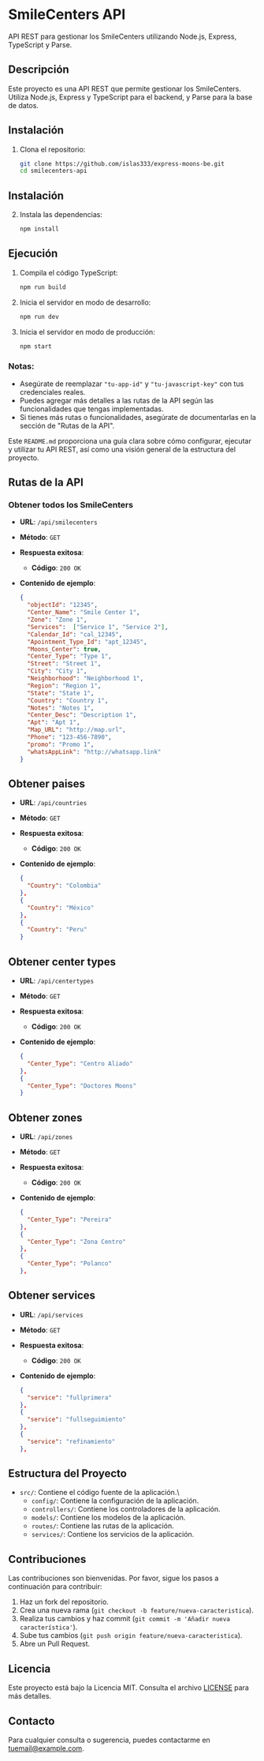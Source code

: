 # SmileCenters API

API REST para gestionar los SmileCenters utilizando Node.js, Express, TypeScript y Parse.

## Descripción

Este proyecto es una API REST que permite gestionar los SmileCenters. Utiliza Node.js, Express y TypeScript para el backend, y Parse para la base de datos.

## Instalación

1. Clona el repositorio:
   ```sh
   git clone https://github.com/islas333/express-moons-be.git
   cd smilecenters-api

## Instalación

2. Instala las dependencias:
   ```sh
   npm install
   ```

## Ejecución

1. Compila el código TypeScript:
   ```sh
   npm run build
   ```

2. Inicia el servidor en modo de desarrollo:
   ```sh
   npm run dev
   ```

3. Inicia el servidor en modo de producción:
   ```sh
   npm start
   ```

### Notas:

- Asegúrate de reemplazar `"tu-app-id"` y `"tu-javascript-key"` con tus credenciales reales.
- Puedes agregar más detalles a las rutas de la API según las funcionalidades que tengas implementadas.
- Si tienes más rutas o funcionalidades, asegúrate de documentarlas en la sección de "Rutas de la API".

Este `README.md` proporciona una guía clara sobre cómo configurar, ejecutar y utilizar tu API REST, así como una visión general de la estructura del proyecto.

## Rutas de la API

### Obtener todos los SmileCenters

- **URL**: `/api/smilecenters`
- **Método**: `GET`
- **Respuesta exitosa**:
  - **Código**: `200 OK`

- **Contenido de ejemplo**:
  ```json
  {
    "objectId": "12345",
    "Center_Name": "Smile Center 1",
    "Zone": "Zone 1",
    "Services":  ["Service 1", "Service 2"],
    "Calendar_Id": "cal_12345",
    "Apointment_Type_Id": "apt_12345",
    "Moons_Center": true,
    "Center_Type": "Type 1",
    "Street": "Street 1",
    "City": "City 1",
    "Neighborhood": "Neighborhood 1",
    "Region": "Region 1",
    "State": "State 1",
    "Country": "Country 1",
    "Notes": "Notes 1",
    "Center_Desc": "Description 1",
    "Apt": "Apt 1",
    "Map_URL": "http://map.url",
    "Phone": "123-456-7890",
    "promo": "Promo 1",
    "whatsAppLink": "http://whatsapp.link"
  }
  ```

## Obtener paises 

- **URL**: `/api/countries`
- **Método**: `GET`
- **Respuesta exitosa**:
  - **Código**: `200 OK`

- **Contenido de ejemplo**:
  ```json
  {
    "Country": "Colombia"
  },
  {
    "Country": "México"
  },
  {
    "Country": "Peru"
  }
  ```

## Obtener center types

- **URL**: `/api/centertypes`
- **Método**: `GET`
- **Respuesta exitosa**:
  - **Código**: `200 OK`

- **Contenido de ejemplo**:
  ```json
  {
    "Center_Type": "Centro Aliado"
  },
  {
    "Center_Type": "Doctores Moons"
  }
  ```

## Obtener zones

- **URL**: `/api/zones`
- **Método**: `GET`
- **Respuesta exitosa**:
  - **Código**: `200 OK`

- **Contenido de ejemplo**:
  ```json
  {
    "Center_Type": "Pereira"
  },
  {
    "Center_Type": "Zona Centro"
  },
  {
    "Center_Type": "Polanco"
  },
  ```

## Obtener services

- **URL**: `/api/services`
- **Método**: `GET`
- **Respuesta exitosa**:
  - **Código**: `200 OK`

- **Contenido de ejemplo**:
  ```json
  {
    "service": "fullprimera"
  },
  {
    "service": "fullseguimiento"
  },
  {
    "service": "refinamiento"
  },
  ```

## Estructura del Proyecto

- `src/`: Contiene el código fuente de la aplicación.\
  - `config/`: Contiene la configuración de la aplicación.
  - `controllers/`: Contiene los controladores de la aplicación.
  - `models/`: Contiene los modelos de la aplicación.
  - `routes/`: Contiene las rutas de la aplicación.
  - `services/`: Contiene los servicios de la aplicación.

## Contribuciones
Las contribuciones son bienvenidas. Por favor, sigue los pasos a continuación para contribuir:

1. Haz un fork del repositorio.
2. Crea una nueva rama (`git checkout -b feature/nueva-caracteristica`).
3. Realiza tus cambios y haz commit (`git commit -m 'Añadir nueva característica'`).
4. Sube tus cambios (`git push origin feature/nueva-caracteristica`).
5. Abre un Pull Request.

## Licencia
Este proyecto está bajo la Licencia MIT. Consulta el archivo [LICENSE](LICENSE) para más detalles.

## Contacto
Para cualquier consulta o sugerencia, puedes contactarme en [tuemail@example.com](mailto:tuemail@example.com).

